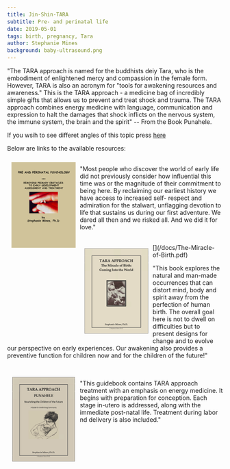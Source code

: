 ```yaml
---
title: Jin-Shin-TARA
subtitle: Pre- and perinatal life
date: 2019-05-01
tags: birth, pregnancy, Tara
author: Stephanie Mines
background: baby-ultrasound.png
---
```


"The TARA approach is named for the buddhists deiy Tara, who is the embodiment of enlightened mercy and compassion in the female form. However, TARA is also an acronym for "tools for awakening resources and awareness." This is the TARA approach - a medicine bag of incredibly simple gifts that allows us to prevent and treat shock and trauma. The TARA approach combines energy medicine with language, communication and expression to halt the damages that shock inflicts on the nervous system, the immune system, the brain and the spirit" -- From the Book Punahele.

If you wsih to see differet angles of this topic press [here](/topics/Pregnancy/topic-text.html)

Below are links to the available resources:

[<img src="/images/pre-and-perinatal-psychology_New.png" style="float: left; margin: 10px;" width="150" height="200"/>](/docs/Pre-and-Perinatal-Psychology.pdf)  
"Most people who discover the world of early life did not previously consider
how influential this time was or the magnitude of their commitment to being
here. By reclaiming our earliest history we have access to increased self-
respect and admiration for the stalwart, unflagging devotion to life that
sustains us during our first adventure. We dared all then and we risked all.
And we did it for love."

<br/>
[<img src="/images/The_Miracle_of_Birth.png" style="float: left; margin: 10px;" width="150" height="200"/>](/docs/The-Miracle-of-Birth.pdf)

"This book explores the natural and man-made occurrences that can distort mind, body
and spirit away from the perfection of human birth. The overall goal here is not to dwell
on difficulties but to present designs for change and to evolve our perspective on early
experiences. Our awakening also provides a preventive function for children now and
for the children of the future!"
<br/><br/>

[<img src="/images/Punahele_Cropped.png" style="float: left; margin: 10px;" width="150" height="200"/>](/docs/Punahele.pdf)
<br/>
"This guidebook contains TARA approach treatment with an emphasis on energy medicine. It begins with preparation for conception. Each stage in-utero is addressed, along with the immediate post-natal life. Treatment during labor nd delivery is also included."

